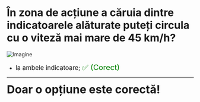 # În zona de acțiune a căruia dintre indicatoarele alăturate puteți circula cu o viteză mai mare de 45 km/h?

![Imagine](https://www.arr-atestate.ro/upload/img/questions/img/in-zona-de-actiune-a-caruia-dintre-indicatoarele-alaturate-puteti-circula-cu-o-viteza-mai-mare-de-45-kmh.jpg)

- <span style="font-size: larger;">la ambele indicatoare; <span style="color: green; font-size: larger;">✅ (Corect)</span></span>

---

<span style="font-size: 30px; font-weight: bold;">**Doar o opțiune este corectă!**</span>